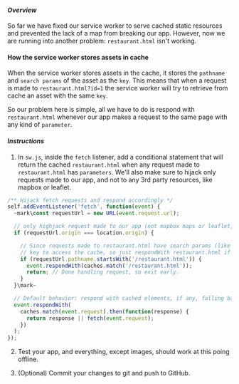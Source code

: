 #### _Overview_

So far we have fixed our service worker to serve cached static resources and prevented the lack of a map from breaking our app. However, now we are running into another problem: `restaurant.html` isn't working.

#### How the service worker stores assets in cache

When the service worker stores assets in the cache, it stores the `pathname` and `search params` of the asset as the `key`. This means that when a request is made to `restaurant.html?id=1` the service worker will try to retrieve from cache an asset with the same `key`. 

So our problem here is simple, all we have to do is respond with `restaurant.html` whenever our app makes a request to the same page with any kind of `parameter`.

#### _Instructions_

1. In `sw.js`, inside the `fetch` listener, add a conditional statement that will return the cached `restaurant.html` when any request made to `restaurant.html` has `parameters`. We'll also make sure to hijack only requests made to our app, and not to any 3rd party resources, like mapbox or leaflet.

```javascript
/** Hijack fetch requests and respond accordingly */
self.addEventListener('fetch', function(event) {
  ~mark\const requestUrl = new URL(event.request.url);

  // only highjack request made to our app (not mapbox maps or leaflet, for example)
  if (requestUrl.origin === location.origin) {

    // Since requests made to restaurant.html have search params (like ?id=1), the url can't be used as the
    // key to access the cache, so just respondWith restaurant.html if pathname startsWith '/restaurant.html'
    if (requestUrl.pathname.startsWith('/restaurant.html')) {
      event.respondWith(caches.match('/restaurant.html'));
      return; // Done handling request, so exit early.
    }
  }\mark~

  // Default behavior: respond with cached elements, if any, falling back to network.
  event.respondWith(
    caches.match(event.request).then(function(response) {
      return response || fetch(event.request);
    })
  );
});
```

2. Test your app, and everything, except images, should work at this poing offline.

3. (Optional) Commit your changes to git and push to GitHub.
